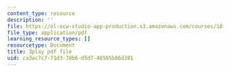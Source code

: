 ```yaml
---
content_type: resource
description: ''
file: https://ol-ocw-studio-app-production.s3.amazonaws.com/courses/18-01sc-single-variable-calculus-fall-2010/ca3ac7c771d378b6d5d748505b86d381_YN7k_bXXggY.pdf
file_type: application/pdf
learning_resource_types: []
resourcetype: Document
title: 3play pdf file
uid: ca3ac7c7-71d3-78b6-d5d7-48505b86d381
---
```

